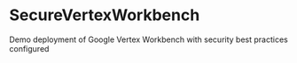 # SecureVertexWorkbench
Demo deployment of Google Vertex Workbench with security best practices configured
